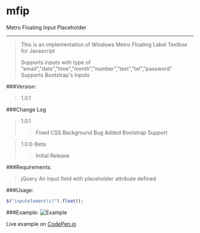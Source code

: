 # mfip
Metro Floating Input Placeholder

---
> This is an implementation of Windows Metro Floating Label Textbox for Javascript
> 
> Supports inputs with type of "email","date","time","month","number","text","tel","password"
> Supports Bootstrap's Inputs

###Version:
> 1.0.1

###Change Log
>1.0.1
>>Fixed CSS Background Bug
>>Added Bootstrap Support

>1.0.0-Beta
>>Initial Release

###Requirements:
> jQuery
> An input field with placeholder attribute defined

###Usage:
```js
$("inputelement(s)").float();
```
###Example:
![Example](http://www.devian.gr/Misc/example.png?1)

Live example on [CodePen.io](http://codepen.io/ProIcons/pen/KdpBZy/)
